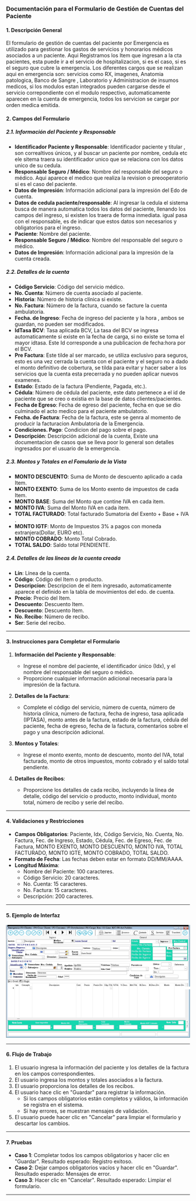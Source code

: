 
### **Documentación para el Formulario de Gestión de Cuentas del Paciente**

#### **1. Descripción General**
El formulario de gestión de cuentas del paciente por Emergencia es utilizado para gestionar los gastos de servicios y  honorarios médicos asociados a un paciente. 
Aqui Registramos los Item que ingresan a la cta pacientes, esta puede ir a el servicio de hospitalizacion, si es el caso, si es el seguro que cubre la emergencia. 
Los diferentes cargos que se realizan aqui en emergencia son: servicios como RX, imagenes, Anatomia patologica, Banco de Sangre , Laboratorio y Administracion de insumos medicos, 
si los modulos estan integrados pueden cargarse desde el servicio correpondiente con el modulo respectivo, automaticamente aparecen en la cuenta de emergencia, todos los servicion se cargar por orden medica emitida.


#### **2. Campos del Formulario**

##### **2.1. Información del Paciente y Responsable**
- **Identificador Paciente y Responsable**: Identificador paciente y titular , son correaltivos únicos, y al buscar un paciente por nombre, cedula etc ele sitema traera su identificador unico que se relaciona con los datos unico de su cedula.
- **Responsable Seguro / Médico**: Nombre del responsable del seguro o médico. Aqui aparece el medico que realiza la revision o preooperatorio si es el caso del paciente.
- **Datos de Impresión**: Información adicional para la impresión del Edo de cuenta.
- **Datos de cedula paciente/responsable**: Al ingresar la cedula el sistema busca de manera automatica todos los datos del paciente, llenando los campos del ingreso, si existen los traera de forma inmediata. 
	igual pasa con el responsable, es de indicar que estos datos son necesarios y obligatorios para el ingreso.
- **Paciente**: Nombre del paciente.
- **Responsable Seguro / Médico**: Nombre del responsable del seguro o médico.
- **Datos de Impresión**: Información adicional para la impresión de la cuenta creada.

##### **2.2. Detalles de la cuenta**
- **Código Servicio**: Código del servicio médico.
- **No. Cuenta**: Número de cuenta asociado al paciente.
- **Historia**: Número de historia clínica si existe.
- **No. Factura**: Número de la factura, cuando se facture la cuenta ambulatoria.
- **Fecha. de Ingreso**: Fecha de ingreso del paciente y la hora , ambos se guardan, no pueden ser modificados.
- **IdTasa BCV**: Tasa aplicada BCV, La tasa del BCV se ingresa automaticamente si existe en la fecha de carga, si no existe se toma el mayor idtasa. Este Id corresponde a una publicacion de fecha:hora por el BCV.
- **Pre Factura**: Este tilde al ser marcado, se utiliza exclusivo para seguros, esto es una vez cerrada la cuenta con el paciente y el seguro no a dado el monto definitivo de cobertura, se tilda para evitar y hacer saber a los servicios que la cuenta esta precerrada y no pueden aplicar nuevos examenes.
- **Estado**: Estado de la factura (Pendiente, Pagada, etc.).
- **Cédula**: Número de cédula del paciente, este dato pertenece a el id de paciente que se creo o existia en la base de datos clientes/pacientes.
- **Fecha de Egreso**: Fecha de egreso del paciente, fecha en que se dio culminado el acto medico para el paciente ambulatorio.
- **Fecha. de Factura**: Fecha de la factura, este se genra al momento de producir la facturacion Ambulatoria de la Emergencia. 
- **Condiciones. Pago**: Condicion del pago sobre el pago.
- **Descripción**: Descripción adicional de la cuenta, Existe una documentacion de casos que se lleva poor lo general son detalles ingresados por el usuario de la emergencia.

##### **2.3. Montos y Totales en el Fomulario de la Vista**
- **MONTO DESCUENTO**: Suma de Monto de descuento aplicado a cada Item.
- **MONTO EXENTO**: Suma de los Monto exento de impuestos de cada Item.
- **MONTO BASE**: Suma del Monto que contine IVA en cada item.
- **MONTO IVA**: Suma del Monto  IVA en cada item.
- **TOTAL FACTURADO**: Total facturado Sumatoria del Exento + Base + IVA .
- **MONTO IGTF**: Monto de Impuestos 3% a pagos con moneda extranjera(Dollar, EURO etc).
- **MONTO COBRADO**: Monto Total Cobrado.
- **TOTAL SALDO**: Saldo total PENDIENTE.

##### **2.4. Detalles de las lineas de la cuenta creada**
- **Lín**: Línea de la cuenta.
- **Código**: Código del Item o producto.
- **Descripcion**: Descripcion de el item ingresado, automaticamente aparece el definido en la tabla de movimientos del edo. de cuenta.
- **Precio**: Precio del Item.
- **Descuento**: Descuento Item.
- **Descuento**: Descuento Item.
- **No. Recibo**: Número de recibo.
- **Ser**: Serie del recibo.

---

#### **3. Instrucciones para Completar el Formulario**

1. **Información del Paciente y Responsable**:
   - Ingrese el nombre del paciente, el identificador único (Idx), y el nombre del responsable del seguro o médico.
   - Proporcione cualquier información adicional necesaria para la impresión de la factura.

2. **Detalles de la Factura**:
   - Complete el código del servicio, número de cuenta, número de historia clínica, número de factura, fecha de ingreso, tasa aplicada (IPTASA), monto antes de la factura, estado de la factura, cédula del paciente, fecha de egreso, fecha de la factura, comentarios sobre el pago y una descripción adicional.

3. **Montos y Totales**:
   - Ingrese el monto exento, monto de descuento, monto del IVA, total facturado, monto de otros impuestos, monto cobrado y el saldo total pendiente.

4. **Detalles de Recibos**:
   - Proporcione los detalles de cada recibo, incluyendo la línea de detalle, código del servicio o producto, monto individual, monto total, número de recibo y serie del recibo.

---

#### **4. Validaciones y Restricciones**

- **Campos Obligatorios**: Paciente, Idx, Código Servicio, No. Cuenta, No. Factura, Fec. de Ingreso, Estado, Cédula, Fec. de Egreso, Fec. de Factura, MONTO EXENTO, MONTO DESCUENTO, MONTO IVA, TOTAL FACTURADO, MONTO IGTE, MONTO COBRADO, TOTAL SALDO.
- **Formato de Fecha**: Las fechas deben estar en formato DD/MM/AAAA.
- **Longitud Máxima**:
  - Nombre del Paciente: 100 caracteres.
  - Código Servicio: 20 caracteres.
  - No. Cuenta: 15 caracteres.
  - No. Factura: 15 caracteres.
  - Descripción: 200 caracteres.

---

#### **5. Ejemplo de Interfaz**

![Estado de cuenta del paciente](images/EDOAMBULATORIOS/CEmergencia.JPG)

---

#### **6. Flujo de Trabajo**

1. El usuario ingresa la información del paciente y los detalles de la factura en los campos correspondientes.
2. El usuario ingresa los montos y totales asociados a la factura.
3. El usuario proporciona los detalles de los recibos.
4. El usuario hace clic en "Guardar" para registrar la información.
   - Si los campos obligatorios están completos y válidos, la información se registra en el sistema.
   - Si hay errores, se muestran mensajes de validación.
5. El usuario puede hacer clic en "Cancelar" para limpiar el formulario y descartar los cambios.

---

#### **7. Pruebas**

- **Caso 1**: Completar todos los campos obligatorios y hacer clic en "Guardar". Resultado esperado: Registro exitoso.
- **Caso 2**: Dejar campos obligatorios vacíos y hacer clic en "Guardar". Resultado esperado: Mensajes de error.
- **Caso 3**: Hacer clic en "Cancelar". Resultado esperado: Limpiar el formulario.

---
